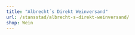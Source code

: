 ```yaml
---
title: "Albrecht´s Direkt Weinversand"
url: /stansstad/albrecht-s-direkt-weinversand/
shop: Wein
---
```

